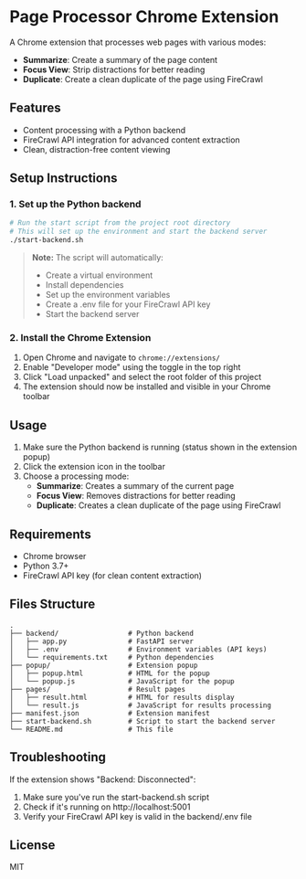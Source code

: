 # Page Processor Chrome Extension

A Chrome extension that processes web pages with various modes:
- **Summarize**: Create a summary of the page content
- **Focus View**: Strip distractions for better reading
- **Duplicate**: Create a clean duplicate of the page using FireCrawl

## Features

- Content processing with a Python backend
- FireCrawl API integration for advanced content extraction
- Clean, distraction-free content viewing

## Setup Instructions

### 1. Set up the Python backend

```bash
# Run the start script from the project root directory
# This will set up the environment and start the backend server
./start-backend.sh
```

> **Note:** The script will automatically:
> - Create a virtual environment
> - Install dependencies
> - Set up the environment variables
> - Create a .env file for your FireCrawl API key
> - Start the backend server

### 2. Install the Chrome Extension

1. Open Chrome and navigate to `chrome://extensions/`
2. Enable "Developer mode" using the toggle in the top right
3. Click "Load unpacked" and select the root folder of this project
4. The extension should now be installed and visible in your Chrome toolbar

## Usage

1. Make sure the Python backend is running (status shown in the extension popup)
2. Click the extension icon in the toolbar
3. Choose a processing mode:
   - **Summarize**: Creates a summary of the current page
   - **Focus View**: Removes distractions for better reading
   - **Duplicate**: Creates a clean duplicate of the page using FireCrawl

## Requirements

- Chrome browser
- Python 3.7+
- FireCrawl API key (for clean content extraction)

## Files Structure

```
.
├── backend/                 # Python backend
│   ├── app.py               # FastAPI server
│   ├── .env                 # Environment variables (API keys)
│   └── requirements.txt     # Python dependencies
├── popup/                   # Extension popup
│   ├── popup.html           # HTML for the popup
│   └── popup.js             # JavaScript for the popup
├── pages/                   # Result pages
│   ├── result.html          # HTML for results display
│   └── result.js            # JavaScript for results processing
├── manifest.json            # Extension manifest
├── start-backend.sh         # Script to start the backend server
└── README.md                # This file
```

## Troubleshooting

If the extension shows "Backend: Disconnected":
1. Make sure you've run the start-backend.sh script
2. Check if it's running on http://localhost:5001
3. Verify your FireCrawl API key is valid in the backend/.env file

## License

MIT 